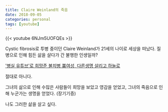 ```yaml
---
title: Claire Weinland의 죽음
date: 2018-09-05
categories: personal
tags: [youtube]
---
```


{{< youtube 6NJm5UOFQEs >}}

Cystic fibrosis로 투병 중이던 Claire Weinland가 21세의 나이로 세상을 떠났다. 
질병으로 인해 힘든 삶을 살다가 간 불행한 인생일까? 

['병실 유튜브'로 희망준 불치병 美여성, 다른생명 살리고 하늘로](http://m.yna.co.kr/kr/contents/?cid=AKR20180904128000009)

절대로 아니다. 

그녀의 삶으로 인해 수많은 사람들이 희망을 보았고 영감을 얻었고, 그녀의 죽음으로 인해 누군가는 생명을 얻었다. (장기기증)

나도 그러한 삶을 살고 싶다. 